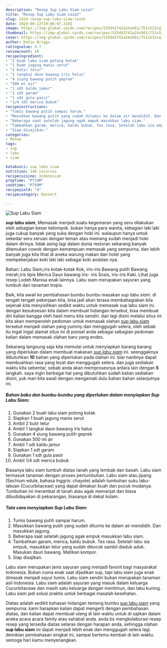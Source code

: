 ```yaml
---
description: "Resep Sup Labu Siam Lezat"
title: "Resep Sup Labu Siam Lezat"
slug: 2424-resep-sup-labu-siam-lezat
date: 2020-09-22T19:06:07.310Z
image: https://img-global.cpcdn.com/recipes/535d42f42a24a561/751x532cq70/sup-labu-siam-foto-resep-utama.jpg
thumbnail: https://img-global.cpcdn.com/recipes/535d42f42a24a561/751x532cq70/sup-labu-siam-foto-resep-utama.jpg
cover: https://img-global.cpcdn.com/recipes/535d42f42a24a561/751x532cq70/sup-labu-siam-foto-resep-utama.jpg
author: Katie Briggs
ratingvalue: 4.7
reviewcount: 10
recipeingredient:
- "2 buah labu siam potong kotak"
- "1 buah jagung manis serut"
- "2 butir telur"
- "1 tangkai daun bawang iris halus"
- "4 siung bawang putih geprek"
- "500 ml air"
- "1 sdt kaldu jamur"
- "1 sdt garam"
- "1 sdt gula pasir"
- "1/4 sdt merica bubuk"
recipeinstructions:
- "Tumis bawang putih sampai harum."
- "Masukkan bawang putih yang sudah ditumis ke dalam air mendidih. Dan masukkan jagung."
- "Beberapa saat setelah jagung agak empuk masukkan labu siam."
- "Tambahkan garam, merica, kaldu bubuk. Tes rasa. Setelah labu sia empuk, masukkan telur yang sudah dikocok sambil diaduk aduk. Masukan daun bawang. Matikan kompor."
- "Siap disajikan."
categories:
- Resep
tags:
- sup
- labu
- siam

katakunci: sup labu siam 
nutrition: 146 calories
recipecuisine: Indonesian
preptime: "PT19M"
cooktime: "PT59M"
recipeyield: "4"
recipecategory: Dessert

---
```



![Sup Labu Siam](https://img-global.cpcdn.com/recipes/535d42f42a24a561/751x532cq70/sup-labu-siam-foto-resep-utama.jpg)

<b><i>sup labu siam</i></b>, Memasak menjadi suatu kegemaran yang seru dilakukan oleh sebagian besar kelompok. bukan hanya para wanita, sebagian laki laki juga cukup banyak yang suka dengan hobi ini. walaupun hanya untuk sekedar seru seruan dengan teman atau memang sudah menjadi hobi dalam dirinya. tidak asing lagi dalam dunia restoran sekarang banyak ditemukan cowok dengan kemampuan memasak yang sempurna, dan lebih banyak juga kita lihat di aneka warung makan dan hotel yang mempekerjakan koki laki laki sebagai koki andalan nya.

Bahan: Labu Siam,iris kotak-kotak Kok, iris-iris Bawang putih Bawang merah,iris tipis Merica Daun bawang iris- iris Sosis, iris-iris Kaki. Lihat juga resep Lodeh Manisa enak lainnya. Labu siam merupakan sayuran yang tumbuh dari tanaman tropis.

Baik, kita awali ke pembahasan bumbu bumbu masakan <i>sup labu siam</i>. di tengah tengah pekerjaan kita, bisa jadi akan terasa membahagiakan bila sejenak kita menyisihkan sedikit waktu untuk memasak sup labu siam ini. dengan kesuksesan kita dalam membuat hidangan tersebut, bisa membuat diri kalian bangga oleh hasil menu kita sendiri. dan lagi disini melalui situs ini kita akan memperoleh pedoman untuk memasak olahan <u>sup labu siam</u> tersebut menjadi olahan yang yummy dan menggugah selera, oleh sebab itu ingat ingat alamat situs ini di ponsel anda sebagai sebagian pedoman kalian dalam memasak olahan baru yang endes.


Sekarang langsung saja kita memulai untuk menyiapkan barang barang yang diperlukan dalam membuat makanan <u><i>sup labu siam</i></u> ini. seenggaknya dibutuhkan <b>10</b> bahan yang diperlukan pada olahan ini. biar nantinya dapat membuahkan rasa yang lezat dan menggugah selera. dan juga sediakan waktu kita sebentar, sebab anda akan memprosesnya antara lain dengan <b>5</b> langkah. saya ingin berbagai hal yang dibutuhkan sudah kalian sediakan disini, yuk mari kita awali dengan mengamati dulu bahan bahan selanjutnya ini.

<!--inarticleads1-->

##### Bahan baku dan bumbu-bumbu yang diperlukan dalam menyiapkan Sup Labu Siam:

1. Gunakan 2 buah labu siam potong kotak
1. Siapkan 1 buah jagung manis serut
1. Ambil 2 butir telur
1. Ambil 1 tangkai daun bawang iris halus
1. Gunakan 4 siung bawang putih geprek
1. Gunakan 500 ml air
1. Ambil 1 sdt kaldu jamur
1. Siapkan 1 sdt garam
1. Gunakan 1 sdt gula pasir
1. Ambil 1/4 sdt merica bubuk


Biasanya labu siam tumbuh diatas tanah yang lembab dan basah. Labu siam termasuk tanaman dengan proses pertumbuhan. Labu siam atau jipang (Sechium edule, bahasa Inggris: chayote) adalah tumbuhan suku labu-labuan (Cucurbitaceae) yang dapat dimakan buah dan pucuk mudanya. Tumbuhan ini merambat di tanah atau agak memanjat dan biasa dibudidayakan di pekarangan, biasanya di dekat kolam. 

<!--inarticleads2-->

##### Tata cara menyiapkan Sup Labu Siam:

1. Tumis bawang putih sampai harum.
1. Masukkan bawang putih yang sudah ditumis ke dalam air mendidih. Dan masukkan jagung.
1. Beberapa saat setelah jagung agak empuk masukkan labu siam.
1. Tambahkan garam, merica, kaldu bubuk. Tes rasa. Setelah labu sia empuk, masukkan telur yang sudah dikocok sambil diaduk aduk. Masukan daun bawang. Matikan kompor.
1. Siap disajikan.


Labu siam merupakan jenis sayuran yang menjadi favorit bagi masyarakat Indonesia. Bukan cuma enak saat dijadikan sup, tapi labu siam juga enak dimasak menjadi sayur tumis. Labu siam sendiri bukan merupakan tanaman asli Indonesia. Labu siam adalah sayuran yang masuk dalam keluarga Cucurbitaceae dan masih satu keluarga dengan mentimun, dan labu kuning. Labu siam jadi solusi praktis untuk berbagai masalah kesehatan. 

Diatas adalah sedikit bahasan hidangan tentang bumbu <u>sup labu siam</u> yang sempurna. kami harapkan kalian dapat mengerti dengan pembahasan diatas, dan kalian dapat membuat ulang di lain waktu untuk di sajikan dalam aneka acara acara family atau sahabat anda. anda bs mengkolaborasi resep resep yang tersedia diatas selaras dengan harapan anda, sehingga olahan <b>sup labu siam</b> ini dapat menjadi lebih enak dan menggugah selera lagi. demikian pembahasan singkat ini, sampai bertemu kembali di lain waktu. semoga hari kamu menyenangkan.
